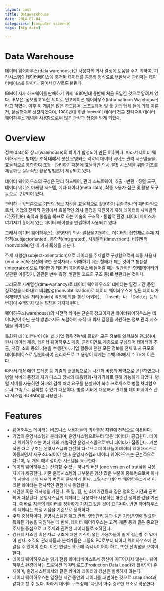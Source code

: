 ```yaml
---
layout: post
title: Datawarehouse
date: 2014-07-04
categories: [computer science]
tags: [big data]

---
```


# Data Warehouse

데이터 웨어하우스(data warehouse)란 사용자의 의사 결정에 도움을 주기 위하여, 기간시스템의 데이터베이스에 축적된 데이터를 공통의 형식으로 변환해서 관리하는 데이터베이스를 말한다. 줄여서 DW로도 불린다.

IBM이 자사 하드웨어를 판매하기 위해 1980년대 중반에 처음 도입한 것으로 알려져 있다. IBM은 '정보창고'라는 의미로 인포메이션 웨어하우스(Informationn Warehouse)라고 하였다. 이후 이 개념은 많은 하드웨어, 소프트웨어 및 툴 공급 업체 들에 의해 이론적, 현실적으로 성장하였으며, 1980년대 후반 Inmon이 데이터 접근 전략으로 데이터 웨어하우스 개념을 사용함으로써 많은 관심과 집중을 받게 되었다.

# Overview
정보(data)와 창고(warehouse)의 의미가 합성되어 만든 어휘이다. 따라서 데이터 웨어하우스는 방대한 조직 내에서 분산 운영되는 각각의 데이터 베이스 관리 시스템들을 효율적으로 통합하여 조정ㆍ관리하기 때문에 효율적인 의사 결정 시스템을 위한 기초를 제공하는 실무적인 활용 방법론이 제공되고 있다.

데이터 웨어하우스의 구성은 관리 하드웨어, 관리 소프트웨어, 추출ㆍ변환ㆍ정렬 도구, 데이터 베이스 마케팅 시스템, 메타 데이터(meta data), 최종 사용자 접근 및 활용 도구 등으로 구성되어 있다.

관리하는 방법론으로 기업의 정보 자산을 효율적으로 활용하기 위한 하나의 패러다임으로서, 기업의 전략적 관점에서 효율적인 의사 결정을 지원하기 위해 데이터의 시계열적(時系列的) 축적과 통합을 목표로 하는 기술의 구조적ㆍ통합적 환경. 데이터 베이스가 여기저기 흩어져 있는 데이터 테이블을 연결하여 사용되고 있다.

그래서 데이터 웨어하우스는 경영자의 의사 결정을 지원하는 데이터의 집합체로 주제 지향적(subjectoriented), 통합적(integrated), 시계열적(timevarient), 비휘발적(nonvolatile)인 네 가지 특성을 지닌다.

주제 지향성(subject-orientation)으로 데이터를 주제별로 구성함으로써 최종 사용자(end user)와 전산에 약한 분석자라도 이해하기 쉬운 형태가 되는 것이고 통합성(integration)으로 데이터가 데이터 웨어하우스에 들어갈 때는 일관적인 형태(데이터의 일관된 이름짓기, 일관된 변수 측정, 일관된 코드화 구조 등)로 변환되는 것이다.

그러므로 시계열성(time-variancy)로 데이터 웨어하우스의 데이터는 일정 기간 동안 정확성을 나타내고 비휘발성(nonvolatilization)로 데이터 웨어하우스에 일단 데이터가 적재되면 일괄 처리(batch) 작업에 의한 갱신 이외에는 「Insert」나 「Delete」등의 변경이 수행되지 않는 특징을 가지게 된다.

웨어하우스(warehouse)의 사전적 의미는 단순히 창고이지만 데이터웨어하우스는 데이터만이 아닌 분석 방법까지도 포함하여 조직 내 의사 결정을 지원하는 정보 관리 시스템을 의미한다.

특화된 데이터뿐만이 아니라 기업 활동 전반에 필요한 모든 정보를 일원화해 관리하며, 원시 데이터 계층, 데이터 웨어하우스 계층, 클라이언트 계층으로 구성되어 데이터의 추출, 저장, 조회 등의 기능을 수행한다. 기업 활동에 관한 모든 정보를 전체 회사 규모의 데이터베이스로 일원화하여 관리하므로 그 용량이 작게는 수백 GB에서 수 TB에 이른다.

따라서 대형 메인 프레임 등 기존의 플랫폼으로는 시간과 비용의 제약으로 곤란하였으나 병렬 서버의 등장과 자기 디스크 장치의 대용량화•저가격화로 인해 가능하게 되었다. 병렬 서버를 사용하면 하나의 검색 처리 요구를 분할하여 복수 프로세스로 병렬 처리함으로써 고속으로 검색할 수 있기 때문이다. 병렬 서버에 대응해서 관계형 데이터베이스 관리 시스템(RDBMS)을 사용한다.

# Features

* 웨어하우스 데이터는 비즈니스 사용자들의 의사결정 지원에 전적으로 이용된다.
* 기업의 운영시스템과 분리되며, 운영시스템으로부터 많은 데이터가 공급된다. 데이터 웨어하우스는 여러 개의 개별적인 운영시스템으로부터 데이터가 집중된다. 기본적인 자료 구조는 운영시스템과 완전히 다르므로 데이터들이 데이터 웨어하우스로 이동되면서 재구조화되어야 한다. 운영시스템과 데이터 웨어하우스는 근본적으로 다르며, 두 개의 매우 상이한 시스템을 요구한다.
* 데이터 웨어하우스는 신뢰할 수 있는 하나의 버전 (one version of truth)을 사용자에게 제공한다. 기존 운영시스템의 대부분은 항상 많은 부분이 중복됨으로써 하나의 사실에 대해 다수의 버전이 존재하게 된다. 그렇지만 데이터 웨어하우스에서 이러한 데이터는 전사적인 관점에서 통합된다.
* 시간성 혹은 역사성을 가진다. 즉 일, 월, 년 회계기간등과 같은 정의된 기간과 관련되어 저장된다. 운영시스템의 데이터는 사용자가 사용하는 매순간 정확한 값을 가진다. 즉 바로 지금의 데이터를 정확하게 가지고 있을 것이 요구된다. 반면 웨어하우스의 데이터는 특정 시점을 기준으로 정확하다.
* 주제 중심적이다. 운영시스템은 재고 관리, 영업관리 등과 같은 기업운영에 필요한 특화된 기능을 지원하는 데 반해, 데이터 웨어하우스는 고객, 제품 등과 같은 중요한 주제를 중심으로 그 주제와 관련된 데이터들로 조직된다.
* 컴퓨터 시스템 혹은 자료 구조에 대한 지식이 없는 사용자들이 쉽게 접근할 수 있어야 한다. 조직의 관리자들과 분석가들은 그들의 PC로부터 데이터 웨어하우스에 연결될 수 있어야 한다. 이런 연결은 요구에 즉각적이어야 하고, 또한 신속성을 보여야 한다.
* 데이터 웨어하우스는 읽기 전용 데이터베이스로서 갱신이 이루어지지 않는다. 웨어하우스 환경에서는 프로덕션 데이터 로드(Production Data Load)와 활용만이 존재하며, 운영시스템에서와 같은 의미의 데이터의 갱신은 발생하지 않는다.
* 데이터 웨어하우스는 일정한 시간 동안의 데이터를 대변하는 것으로 snap shot과 같다고 할 수 있다. 따라서 데이터 구조상에 '시간이 아주 중요한 요소로 작용한다.


